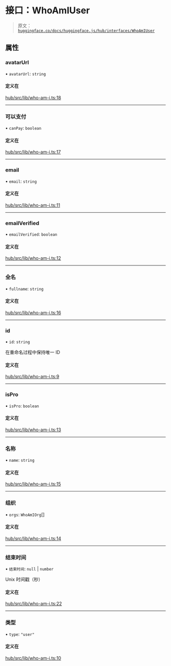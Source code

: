 # 接口：WhoAmIUser

> 原文：[`huggingface.co/docs/huggingface.js/hub/interfaces/WhoAmIUser`](https://huggingface.co/docs/huggingface.js/hub/interfaces/WhoAmIUser)

## 属性

### avatarUrl

• `avatarUrl`: `string`

#### 定义在

[hub/src/lib/who-am-i.ts:18](https://github.com/huggingface/huggingface.js/blob/main/packages/hub/src/lib/who-am-i.ts#L18)

* * *

### 可以支付

• `canPay`: `boolean`

#### 定义在

[hub/src/lib/who-am-i.ts:17](https://github.com/huggingface/huggingface.js/blob/main/packages/hub/src/lib/who-am-i.ts#L17)

* * *

### email

• `email`: `string`

#### 定义在

[hub/src/lib/who-am-i.ts:11](https://github.com/huggingface/huggingface.js/blob/main/packages/hub/src/lib/who-am-i.ts#L11)

* * *

### emailVerified

• `emailVerified`: `boolean`

#### 定义在

[hub/src/lib/who-am-i.ts:12](https://github.com/huggingface/huggingface.js/blob/main/packages/hub/src/lib/who-am-i.ts#L12)

* * *

### 全名

• `fullname`: `string`

#### 定义在

[hub/src/lib/who-am-i.ts:16](https://github.com/huggingface/huggingface.js/blob/main/packages/hub/src/lib/who-am-i.ts#L16)

* * *

### id

• `id`: `string`

在重命名过程中保持唯一 ID

#### 定义在

[hub/src/lib/who-am-i.ts:9](https://github.com/huggingface/huggingface.js/blob/main/packages/hub/src/lib/who-am-i.ts#L9)

* * *

### isPro

• `isPro`: `boolean`

#### 定义在

[hub/src/lib/who-am-i.ts:13](https://github.com/huggingface/huggingface.js/blob/main/packages/hub/src/lib/who-am-i.ts#L13)

* * *

### 名称

• `name`: `string`

#### 定义在

[hub/src/lib/who-am-i.ts:15](https://github.com/huggingface/huggingface.js/blob/main/packages/hub/src/lib/who-am-i.ts#L15)

* * *

### 组织

• `orgs`: `WhoAmIOrg`[]

#### 定义在

[hub/src/lib/who-am-i.ts:14](https://github.com/huggingface/huggingface.js/blob/main/packages/hub/src/lib/who-am-i.ts#L14)

* * *

### 结束时间

• `结束时间`: `null` | `number`

Unix 时间戳（秒）

#### 定义在

[hub/src/lib/who-am-i.ts:22](https://github.com/huggingface/huggingface.js/blob/main/packages/hub/src/lib/who-am-i.ts#L22)

* * *

### 类型

• `type`: `"user"`

#### 定义在

[hub/src/lib/who-am-i.ts:10](https://github.com/huggingface/huggingface.js/blob/main/packages/hub/src/lib/who-am-i.ts#L10)
